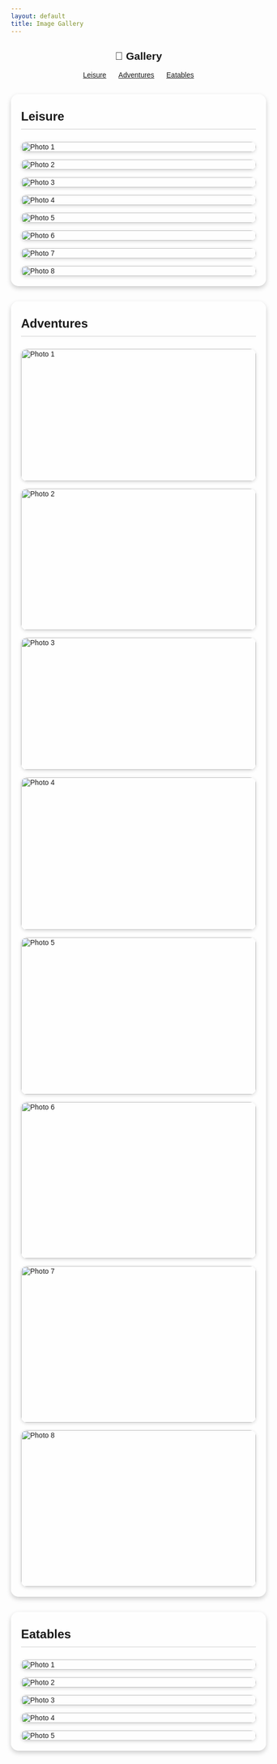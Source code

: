 ```yaml
---
layout: default
title: Image Gallery
---
```


<h2 style="text-align:center;">📸 Gallery</h2>

<!-- Navigation Links -->
<nav style="text-align:center; margin-bottom: 20px;">
  <a href="#leisure" style="margin: 0 10px;">Leisure</a>
  <a href="#adventure" style="margin: 0 10px;">Adventures</a>
  <a href="#eatable" style="margin: 0 10px;">Eatables</a>
</nav>

<style>
  body {
    font-family: Arial, sans-serif;
    background-size: cover;
    background-position: center;
    padding: 20px;
  }

  /* Container for translucent background */
  .gallery-container {
    background: rgba(255, 255, 255, 0.7);
    border-radius: 15px;
    padding: 20px;
    max-width: 1100px;
    margin: 30px auto;
    box-shadow: 0 4px 10px rgba(0, 0, 0, 0.2);
  }

  h3.section-title {
    text-align: left;
    margin-top: 0;
    font-size: 1.5rem;
    padding: 10px 0;
    border-bottom: 2px solid rgba(0,0,0,0.1);
  }

  /* Gallery grid */
  .gallery {
    display: grid;
    grid-template-columns: repeat(auto-fill, minmax(250px, 1fr));
    gap: 15px;
    margin-top: 15px;
  }

  .gallery img {
    width: 100%;
    height: auto;
    border-radius: 12px;
    box-shadow: 0 2px 6px rgba(0, 0, 0, 0.15);
    transition: transform 0.2s ease-in-out;
    cursor: pointer;
  }

  .gallery img:hover {
    transform: scale(1.05);
  }

  /* Lightbox overlay */
  .lightbox {
    display: none;
    position: fixed;
    z-index: 9999;
    top: 0;
    left: 0;
    width: 100%;
    height: 100%;
    background: rgba(0,0,0,0.9);
    justify-content: center;
    align-items: center;
    flex-direction: column;
  }

  .lightbox img {
    max-width: 90%;
    max-height: 80%;
    border-radius: 12px;
    box-shadow: 0 4px 10px rgba(0,0,0,0.5);
  }

  /* Navigation arrows */
  .lightbox .nav-arrow {
    position: absolute;
    top: 50%;
    transform: translateY(-50%);
    font-size: 3rem;
    color: white;
    cursor: pointer;
    user-select: none;
    padding: 10px;
  }

  .lightbox .prev {
    left: 20px;
  }

  .lightbox .next {
    right: 20px;
  }

  /* Close button */
  .lightbox .close {
    position: absolute;
    top: 20px;
    right: 30px;
    font-size: 2rem;
    color: white;
    cursor: pointer;
  }
</style>

<!-- Section 1 -->
<div id="leisure" class="gallery-container">
  <h3 class="section-title">Leisure</h3>
  <div class="gallery">
    <img src="https://1drv.ms/i/c/6118ddcb5316a0a9/IQR6-Q_lDeTgTL1ExpM3ukK-Ac68m5EqMxbAFlgyW8I5vs0?width=4000&height=1868" alt="Photo 1">
    <img src="https://1drv.ms/i/c/6118ddcb5316a0a9/IQTQdhWxz9pXQYGqN64XY2mCAfWR0tWHTOh03quOpKk04SE?width=4000&height=3000" alt="Photo 2">
    <img src="https://1drv.ms/i/c/6118ddcb5316a0a9/IQRAMNKPCLSYTaE5vnCNgTWgAQ20oxXfsyUQA0apry-PI-w?width=4000&height=1868" alt="Photo 3">
    <img src="https://1drv.ms/i/c/6118ddcb5316a0a9/IQREnYJzOGG5QKFqR0lI4V5yASEgyRuybjwEAGRATwiGhfs?width=4000&height=1868" alt="Photo 4">
        <img src="https://1drv.ms/i/c/6118ddcb5316a0a9/IQQHljFCCJ6xRaTiSmlcb3AiAd5iaK7v4b2_2-1bzWsgtho?width=4000&height=3000" alt="Photo 5">
    <img src="https://1drv.ms/i/c/6118ddcb5316a0a9/IQRAofI0-AnUTKpqNUoQ48lFAd8HzeDD-BWuiC5c8d4-hJk?width=4000&height=3000" alt="Photo 6">
    <img src="https://1drv.ms/i/c/6118ddcb5316a0a9/IQQZjtGUJtUmSYnkoGskWQCBAQYfs87CMYLADBfw6c1KwHk?width=4000&height=3000" alt="Photo 7">
    <img src="https://1drv.ms/i/c/6118ddcb5316a0a9/IQQhrBvnTbbRTa4mrzzlL2WqASPvdoV-cAvS0tqiXoF_uBQ?width=4000&height=3000" alt="Photo 8">
  </div>
  <div class="lightbox">
    <span class="close">✖</span>
    <span class="nav-arrow prev">⟨</span>
    <img src="">
    <span class="nav-arrow next">⟩</span>
  </div>
</div>

<!-- Section 2 -->
<div id="adventure" class="gallery-container">
  <h3 class="section-title">Adventures</h3>
  <div class="gallery">
    <img src="https://1drv.ms/i/c/6118ddcb5316a0a9/IQQtMLVRdoUvSbYfz9tnV3iBAezWbN4sS2aV5JbKANjFQoo?width=3920&height=2204" width="3920" height="2204" alt="Photo 1">
    <img src="https://1drv.ms/i/c/6118ddcb5316a0a9/IQQvIkPTK9UsTYQO1WcaYIA_AQujOHWcHwTIO4wJHnYXib8?width=3590&height=2161" width="3590" height="2161" alt="Photo 2">
    <img src="https://1drv.ms/i/c/6118ddcb5316a0a9/IQSqEIPFgZ7_QqAxIav70E7TAU7EkbuOVCkXAogyim6y3x4?width=3920&height=2204" width="3920" height="2204" alt="Photo 3">
    <img src="https://1drv.ms/i/c/6118ddcb5316a0a9/IQRn6TIri6CAS503qbdNEv6-AdoQRGifJjddtn_LDIafIOc?width=3887&height=2521" width="3887" height="2521" alt="Photo 4">
    <img src="https://1drv.ms/i/c/6118ddcb5316a0a9/IQQgIH2KQCOvTIMgoCjXKTwuATEOtRc4BwnT_cPsUH_Bmy8?width=4096&height=2730" width="4096" height="2730" alt="Photo 5">
    <img src="https://1drv.ms/i/c/6118ddcb5316a0a9/IQRQg5mjpKuZSrcoRuau1IWJAdwX1s54jbIdVov9hE5cvww?width=4096&height=2730" width="4096" height="2730" alt="Photo 6">
    <img src="https://1drv.ms/i/c/6118ddcb5316a0a9/IQSUzRT3AQd3RYayjlz3ms-wAVmjNHXI2LNq0kFbY7IhGNA?width=4096&height=2730" width="4096" height="2730" alt="Photo 7">
    <img src="https://1drv.ms/i/c/6118ddcb5316a0a9/IQSjE29sFm3NRqk51sVV_ZOEAeKSy27yLJZCN1_smw6ORlI?width=4096&height=2730" width="4096" height="2730" alt="Photo 8">
  </div>
  <div class="lightbox">
    <span class="close">✖</span>
    <span class="nav-arrow prev">⟨</span>
    <img src="">
    <span class="nav-arrow next">⟩</span>
  </div>
</div>

<!-- Section 3 -->
<div id="eatable" class="gallery-container">
  <h3 class="section-title">Eatables</h3>
  <div class="gallery">
    <img src="https://1drv.ms/i/c/6118ddcb5316a0a9/IQTgk1I9SwuXRbePfpaC8skMAcVdtaUvncNSxhuh9wP3L5g?width=4000&height=3000" alt="Photo 1">
    <img src="https://1drv.ms/i/c/6118ddcb5316a0a9/IQTFvXL2gU83TqpsZL-d0e5_AZ1SY8k0MBJJYJmRJO7vqqQ?width=4000&height=1868" alt="Photo 2">
    <img src="https://1drv.ms/i/c/6118ddcb5316a0a9/IQRtitNAvF0jT6TzVPkIqTlsAQ3Lvvd8zY4YN54G_a71VNU?width=4000&height=1868" alt="Photo 3">
    <img src="https://1drv.ms/i/c/6118ddcb5316a0a9/IQQtq9aZVhVSSbhPJISxICYsAbpF6gCQkA6_yuVQKfMjMgg?width=4032&height=2268" alt="Photo 4">
    <img src="https://1drv.ms/i/c/6118ddcb5316a0a9/IQQj-3t9zzCpQY6NX4EoUHbzAXfwhk4L3qIIa6x-LgnFQQA?width=4032&height=1908" alt="Photo 5">

  </div>
  <div class="lightbox">
    <span class="close">✖</span>
    <span class="nav-arrow prev">⟨</span>
    <img src="">
    <span class="nav-arrow next">⟩</span>
  </div>
</div>

<script>
  document.querySelectorAll('.gallery-container').forEach(container => {
    const images = container.querySelectorAll('.gallery img');
    const lightbox = container.querySelector('.lightbox');
    const lightboxImg = lightbox.querySelector('img');
    const closeBtn = lightbox.querySelector('.close');
    const prevBtn = lightbox.querySelector('.prev');
    const nextBtn = lightbox.querySelector('.next');
    let currentIndex = 0;

    function showImage(index) {
      currentIndex = index;
      lightboxImg.src = images[currentIndex].src;
      lightbox.style.display = 'flex';
      document.body.style.overflow = 'hidden'; // prevent background scroll
    }

    function hideLightbox() {
      lightbox.style.display = 'none';
      document.body.style.overflow = ''; 
    }

    images.forEach((img, index) => {
      img.addEventListener('click', () => showImage(index));
    });

    closeBtn.addEventListener('click', hideLightbox);

    prevBtn.addEventListener('click', e => {
      e.stopPropagation();
      currentIndex = (currentIndex - 1 + images.length) % images.length;
      showImage(currentIndex);
    });

    nextBtn.addEventListener('click', e => {
      e.stopPropagation();
      currentIndex = (currentIndex + 1) % images.length;
      showImage(currentIndex);
    });

    // Close when clicking outside the image
    lightbox.addEventListener('click', e => {
      if (e.target === lightbox) hideLightbox();
    });

    // Keyboard navigation
    document.addEventListener('keydown', e => {
      if (lightbox.style.display === 'flex') {
        if (e.key === 'Escape') hideLightbox();
        if (e.key === 'ArrowLeft') currentIndex = (currentIndex - 1 + images.length) % images.length, showImage(currentIndex);
        if (e.key === 'ArrowRight') currentIndex = (currentIndex + 1) % images.length, showImage(currentIndex);
      }
    });
  });
</script>
